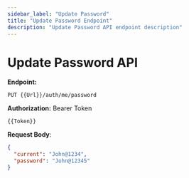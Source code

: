 ```yaml
---
sidebar_label: "Update Password"
title: "Update Password Endpoint"
description: "Update Password API endpoint description"
---
```


# Update Password API

**Endpoint:**

```
PUT {{Url}}/auth/me/password
```

**Authorization:** Bearer Token

```
{{Token}}
```

**Request Body**:

```json
{
  "current": "John@1234",
  "password": "John@12345"
}
```
